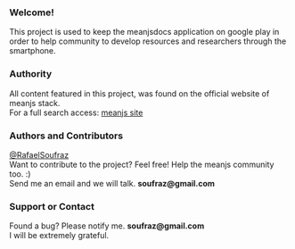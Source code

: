 <h3>Welcome!</h3>
<p>This project is used to keep the meanjsdocs application on google play in order to help community to develop resources and researchers through the smartphone.</p>

<h3>Authority</h3>
<p>All content featured in this project, was found on the official website of meanjs stack. <br>
For a full search access: <a href="http://meanjs.org/" target="blank">meanjs site</a></p>

<h3>Authors and Contributors</h3>
<p><a href="http://lmgtfy.com/?q=Rafael+Soufraz" target="blank">@RafaelSoufraz</a>
<br>Want to contribute to the project? Feel free! Help the meanjs community too. :)<br>  
Send me an email and we will talk. <strong>soufraz@gmail.com</strong></p>

<h3>Support or Contact</h3>
<p>Found a bug? Please notify me. <strong>soufraz@gmail.com</strong>
<br>I will be extremely grateful.</p>
